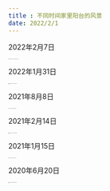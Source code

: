 ```yaml
---
title : 不同时间家里阳台的风景
date: 2022/2/1
---
```

2022年2月7日

<img src="homephoto/IMG_20220207_083911.jpg" alt="IMG_20220207_083911.jpg" style="zoom: 10%;" />

2022年1月31日

<img src="homephoto/IMG_20220131_133548.jpg" alt="IMG_20220131_133548" style="zoom:10%;" />

2021年8月8日

<img src="homephoto/IMG_20210808_113555.jpg" alt="IMG_20210808_113555" style="zoom:10%;" />

2021年2月14日

<img src="homephoto/IMG_20210214_093835.jpg" alt="IMG_20210214_093835" style="zoom:10%;" />

2021年1月15日

<img src="homephoto/IMG_20210115_123310.jpg" alt="IMG_20210115_123310" style="zoom:10%;" />

2020年6月20日

<img src="homephoto/IMG_20200620_132024.jpg" alt="IMG_20200620_132024" style="zoom:10%;" />